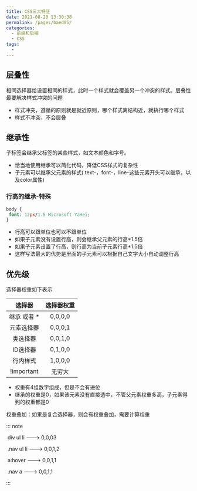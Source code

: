 ```yaml
---
title: CSS三大特征
date: 2021-08-20 13:30:38
permalink: /pages/baed05/
categories:
  - 前端和后端
  - CSS
tags:
  - 
---
```

## 层叠性

相同选择器给设置相同的样式，此时一个样式就会覆盖另一个冲突的样式。层叠性最要解决样式冲突的问题

- 样式冲突，遵循的原则就是就近原则，哪个样式离结构近，就执行哪个样式
- 样式不冲突，不会层叠

## 继承性

子标签会继承父标签的某些样式，如文本颜色和字号。

- 恰当地使用继承可以简化代码，降低CSS样式的复杂性
- 子元素可以继承父元素的样式( text-，font-，line-这些元素开头可以继承，以及color属性)

### 行高的继承-特殊

```css
body {
 font: 12px/1.5 Microsoft YaHei;
}
```

- 行高可以跟单位也可以不跟单位
- 如果子元素没有设置行高，则会继承父元素的行高*1.5倍
- 如果子元素设置了行高，则行高为当前子元素行高*1.5倍
- 这样写法最大的优势是里面的子元素可以根据自己文字大小自动调整行高

## 优先级

选择器权重如下表示

|   选择器    | 选择器权重 |
| :---------: | :--------: |
| 继承 或者 * |  0,0,0,0   |
| 元素选择器  |  0,0,0,1   |
|  类选择器   |  0,0,1,0   |
|  ID选择器   |  0,1,0,0   |
|  行内样式   |  1,0,0,0   |
| !important  |   无穷大   |

- 权重有4组数字组成，但是不会有进位
- 继承的权重是0，如果该元素没有直接选中，不管父元素权重多高，子元素得到的权重都是0

权重叠加：如果是复合选择器，则会有权重叠加，需要计算权重

::: note

​	div	ul	li	--->	0,0,03

​	.nav	ul	li	--->	0,0,1,2

​	a:hover 	--->	0,0,1,1

​	.nav	a	--->	0,0,1,1

:::

















